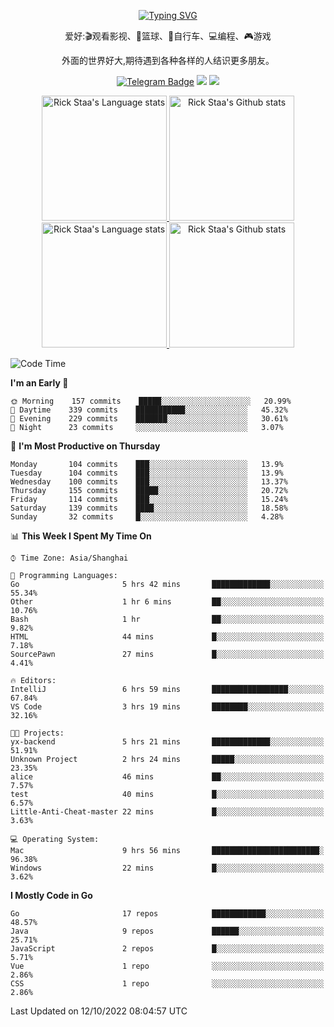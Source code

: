 <div align="center"> 

[![Typing SVG](https://readme-typing-svg.herokuapp.com?size=25&duration=2500&color=eeeeee&vCenter=true&width=200&height=40&lines=Hi+there+%F0%9F%91%8B%F0%9F%8F%BB;I'm+DanBai)](https://git.io/typing-svg)

爱好:🎬观看影视、🏀篮球、🚴自行车、💻编程、🎮游戏

外面的世界好大,期待遇到各种各样的人结识更多朋友。

[![Telegram Badge](https://img.shields.io/badge/-Telegram-blue?style=flat&logo=Telegram&logoColor=white)](https://t.me/danbai9420) 
[![](https://img.shields.io/badge/-Blog-brightgreen?style=flat&logo=Blogger&logoColor=white)](https://p00q.cn)
[![](https://img.shields.io/badge/-Email-red?style=flat&logo=Mail.Ru&logoColor=white)](mailto:danbai@88.com)
</div>

<!-- Light Mode -->
<div align="center"> 
<a href="https://github.com/anuraghazra/github-readme-stats#gh-light-mode-only">
<img height=200 src="https://github-readme-stats-git-master-rstaa-rickstaa.vercel.app/api/top-langs/?username=danbai225&layout=compact&langs_count=10&hide_border=1&role=OWNER,COLLABORATOR#gh-light-mode-only" alt="Rick Staa's Language stats" />
</a>
<a href="https://github.com/anuraghazra/github-readme-stats#gh-light-mode-only">
<img height=200 src="https://github-readme-stats-git-master-rstaa-rickstaa.vercel.app/api?username=danbai225&show_icons=true&count_private=true&line_height=28&hide_border=1&include_all_commits=true&card_width=450&role=OWNER,COLLABORATOR&exclude_repo=github-readme-stats#gh-light-mode-only" alt="Rick Staa's Github stats" />
</a>
</div>

<!-- Dark Mode -->
<div align="center"> 
<a href="https://github.com/anuraghazra/github-readme-stats#gh-dark-mode-only">
<img height=200 src="https://github-readme-stats-git-master-rstaa-rickstaa.vercel.app/api/top-langs/?username=danbai225&layout=compact&langs_count=10&hide_border=1&role=OWNER,COLLABORATOR&theme=github_dark#gh-dark-mode-only" alt="Rick Staa's Language stats" />
</a>
<a href="https://github.com/anuraghazra/github-readme-stats#gh-dark-mode-only">
<img height=200 src="https://github-readme-stats-git-master-rstaa-rickstaa.vercel.app/api?username=danbai225&show_icons=true&count_private=true&line_height=28&hide_border=1&include_all_commits=true&card_width=450&role=OWNER,COLLABORATOR&exclude_repo=github-readme-stats&theme=github_dark#gh-dark-mode-only" alt="Rick Staa's Github stats" />
</a>
</div>

<!--START_SECTION:waka-->
![Code Time](http://img.shields.io/badge/Code%20Time-90%20hrs%208%20mins-blue)

**I'm an Early 🐤** 

```text
🌞 Morning    157 commits    █████░░░░░░░░░░░░░░░░░░░░   20.99% 
🌆 Daytime    339 commits    ███████████░░░░░░░░░░░░░░   45.32% 
🌃 Evening    229 commits    ███████░░░░░░░░░░░░░░░░░░   30.61% 
🌙 Night      23 commits     ░░░░░░░░░░░░░░░░░░░░░░░░░   3.07%

```
📅 **I'm Most Productive on Thursday** 

```text
Monday       104 commits    ███░░░░░░░░░░░░░░░░░░░░░░   13.9% 
Tuesday      104 commits    ███░░░░░░░░░░░░░░░░░░░░░░   13.9% 
Wednesday    100 commits    ███░░░░░░░░░░░░░░░░░░░░░░   13.37% 
Thursday     155 commits    █████░░░░░░░░░░░░░░░░░░░░   20.72% 
Friday       114 commits    ███░░░░░░░░░░░░░░░░░░░░░░   15.24% 
Saturday     139 commits    ████░░░░░░░░░░░░░░░░░░░░░   18.58% 
Sunday       32 commits     █░░░░░░░░░░░░░░░░░░░░░░░░   4.28%

```


📊 **This Week I Spent My Time On** 

```text
⌚︎ Time Zone: Asia/Shanghai

💬 Programming Languages: 
Go                       5 hrs 42 mins       █████████████░░░░░░░░░░░░   55.34% 
Other                    1 hr 6 mins         ██░░░░░░░░░░░░░░░░░░░░░░░   10.76% 
Bash                     1 hr                ██░░░░░░░░░░░░░░░░░░░░░░░   9.82% 
HTML                     44 mins             █░░░░░░░░░░░░░░░░░░░░░░░░   7.18% 
SourcePawn               27 mins             █░░░░░░░░░░░░░░░░░░░░░░░░   4.41%

🔥 Editors: 
IntelliJ                 6 hrs 59 mins       █████████████████░░░░░░░░   67.84% 
VS Code                  3 hrs 19 mins       ████████░░░░░░░░░░░░░░░░░   32.16%

🐱‍💻 Projects: 
yx-backend               5 hrs 21 mins       █████████████░░░░░░░░░░░░   51.91% 
Unknown Project          2 hrs 24 mins       █████░░░░░░░░░░░░░░░░░░░░   23.35% 
alice                    46 mins             ██░░░░░░░░░░░░░░░░░░░░░░░   7.57% 
test                     40 mins             █░░░░░░░░░░░░░░░░░░░░░░░░   6.57% 
Little-Anti-Cheat-master 22 mins             █░░░░░░░░░░░░░░░░░░░░░░░░   3.63%

💻 Operating System: 
Mac                      9 hrs 56 mins       ████████████████████████░   96.38% 
Windows                  22 mins             █░░░░░░░░░░░░░░░░░░░░░░░░   3.62%

```

**I Mostly Code in Go** 

```text
Go                       17 repos            ████████████░░░░░░░░░░░░░   48.57% 
Java                     9 repos             ██████░░░░░░░░░░░░░░░░░░░   25.71% 
JavaScript               2 repos             █░░░░░░░░░░░░░░░░░░░░░░░░   5.71% 
Vue                      1 repo              ░░░░░░░░░░░░░░░░░░░░░░░░░   2.86% 
CSS                      1 repo              ░░░░░░░░░░░░░░░░░░░░░░░░░   2.86%

```



 Last Updated on 12/10/2022 08:04:57 UTC
<!--END_SECTION:waka-->
